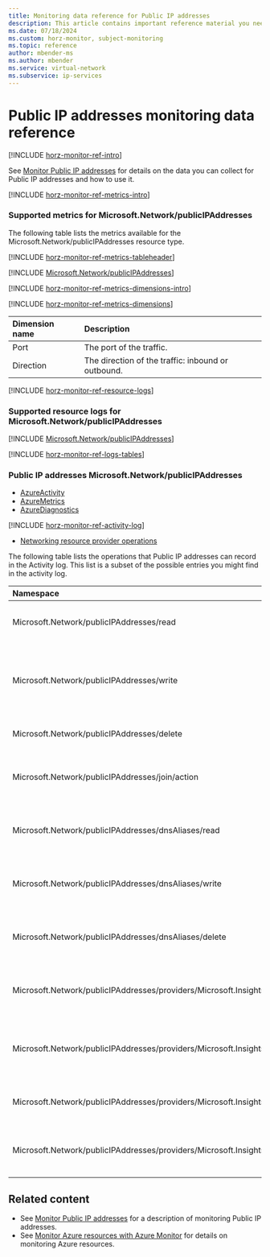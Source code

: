 ```yaml
---
title: Monitoring data reference for Public IP addresses
description: This article contains important reference material you need when you monitor Azure Public IP addresses.
ms.date: 07/18/2024
ms.custom: horz-monitor, subject-monitoring
ms.topic: reference
author: mbender-ms
ms.author: mbender
ms.service: virtual-network
ms.subservice: ip-services
---
```


# Public IP addresses monitoring data reference

[!INCLUDE [horz-monitor-ref-intro](~/reusable-content/ce-skilling/azure/includes/azure-monitor/horizontals/horz-monitor-ref-intro.md)]

See [Monitor Public IP addresses](monitor-public-ip.md) for details on the data you can collect for Public IP addresses and how to use it.

[!INCLUDE [horz-monitor-ref-metrics-intro](~/reusable-content/ce-skilling/azure/includes/azure-monitor/horizontals/horz-monitor-ref-metrics-intro.md)]

### Supported metrics for Microsoft.Network/publicIPAddresses

The following table lists the metrics available for the Microsoft.Network/publicIPAddresses resource type.

[!INCLUDE [horz-monitor-ref-metrics-tableheader](~/reusable-content/ce-skilling/azure/includes/azure-monitor/horizontals/horz-monitor-ref-metrics-tableheader.md)]

[!INCLUDE [Microsoft.Network/publicIPAddresses](~/reusable-content/ce-skilling/azure/includes/azure-monitor/reference/metrics/microsoft-network-publicipaddresses-metrics-include.md)]

[!INCLUDE [horz-monitor-ref-metrics-dimensions-intro](~/reusable-content/ce-skilling/azure/includes/azure-monitor/horizontals/horz-monitor-ref-metrics-dimensions-intro.md)]

[!INCLUDE [horz-monitor-ref-metrics-dimensions](~/reusable-content/ce-skilling/azure/includes/azure-monitor/horizontals/horz-monitor-ref-metrics-dimensions.md)]

| Dimension name | Description |
|:---------------|:------------|
| Port           | The port of the traffic. |
| Direction      | The direction of the traffic: inbound or outbound. |

[!INCLUDE [horz-monitor-ref-resource-logs](~/reusable-content/ce-skilling/azure/includes/azure-monitor/horizontals/horz-monitor-ref-resource-logs.md)]

### Supported resource logs for Microsoft.Network/publicIPAddresses

[!INCLUDE [Microsoft.Network/publicIPAddresses](~/reusable-content/ce-skilling/azure/includes/azure-monitor/reference/logs/microsoft-network-publicipaddresses-logs-include.md)]

[!INCLUDE [horz-monitor-ref-logs-tables](~/reusable-content/ce-skilling/azure/includes/azure-monitor/horizontals/horz-monitor-ref-logs-tables.md)]

### Public IP addresses Microsoft.Network/publicIPAddresses

- [AzureActivity](/azure/azure-monitor/reference/tables/azureactivity#columns)
- [AzureMetrics](/azure/azure-monitor/reference/tables/azuremetrics#columns)
- [AzureDiagnostics](/azure/azure-monitor/reference/tables/azurediagnostics#columns)

[!INCLUDE [horz-monitor-ref-activity-log](~/reusable-content/ce-skilling/azure/includes/azure-monitor/horizontals/horz-monitor-ref-activity-log.md)]

- [Networking resource provider operations](/azure/role-based-access-control/resource-provider-operations#networking)

The following table lists the operations that Public IP addresses can record in the Activity log. This list is a subset of the possible entries you might find in the activity log.

| Namespace | Description |
|:---|:---|
| Microsoft.Network/publicIPAddresses/read | Gets a public ip address definition. |
| Microsoft.Network/publicIPAddresses/write | Creates a public IP address or updates an existing public IP address.  |
| Microsoft.Network/publicIPAddresses/delete | Deletes a public IP address. |
| Microsoft.Network/publicIPAddresses/join/action | Joins a public IP address. Not Alertable. |
| Microsoft.Network/publicIPAddresses/dnsAliases/read | Gets a Public IP Address Dns Alias resource. |
| Microsoft.Network/publicIPAddresses/dnsAliases/write | Creates a Public IP Address Dns Alias resource. |
| Microsoft.Network/publicIPAddresses/dnsAliases/delete | Deletes a Public IP Address Dns Alias resource. |
| Microsoft.Network/publicIPAddresses/providers/Microsoft.Insights/diagnosticSettings/read | Get the diagnostic settings of Public IP Address. |
| Microsoft.Network/publicIPAddresses/providers/Microsoft.Insights/diagnosticSettings/write | Create or update the diagnostic settings of Public IP Address. |
| Microsoft.Network/publicIPAddresses/providers/Microsoft.Insights/logDefinitions/read | Get the log definitions of Public IP Address. |
| Microsoft.Network/publicIPAddresses/providers/Microsoft.Insights/metricDefinitions/read | Get the metrics definitions of Public IP Address. |

## Related content

- See [Monitor Public IP addresses](monitor-public-ip.md) for a description of monitoring Public IP addresses.
- See [Monitor Azure resources with Azure Monitor](/azure/azure-monitor/essentials/monitor-azure-resource) for details on monitoring Azure resources.
